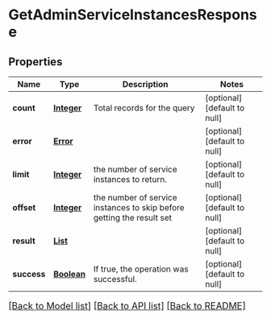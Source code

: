 # GetAdminServiceInstancesResponse
## Properties

Name | Type | Description | Notes
------------ | ------------- | ------------- | -------------
**count** | [**Integer**](integer.md) | Total records for the query | [optional] [default to null]
**error** | [**Error**](Error.md) |  | [optional] [default to null]
**limit** | [**Integer**](integer.md) | the number of service instances to return. | [optional] [default to null]
**offset** | [**Integer**](integer.md) | the number of service instances to skip before getting the result set | [optional] [default to null]
**result** | [**List**](ServiceInstanceDetail.md) |  | [optional] [default to null]
**success** | [**Boolean**](boolean.md) | If true, the operation was successful. | [optional] [default to null]

[[Back to Model list]](../README.md#documentation-for-models) [[Back to API list]](../README.md#documentation-for-api-endpoints) [[Back to README]](../README.md)

<style>
     p, ul, ol, li { font-size: 18px !important;}
</style>

